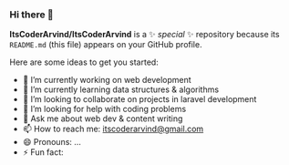 ### Hi there 👋

**ItsCoderArvind/ItsCoderArvind** is a ✨ _special_ ✨ repository because its `README.md` (this file) appears on your GitHub profile.

Here are some ideas to get you started:

- 🔭 I’m currently working on web development
- 🌱 I’m currently learning data structures & algorithms
- 👯 I’m looking to collaborate on projects in laravel development
- 🤔 I’m looking for help with coding problems
- 💬 Ask me about web dev & content writing
- 📫 How to reach me: itscoderarvind@gmail.com
- 😄 Pronouns: ...
- ⚡ Fun fact: 
